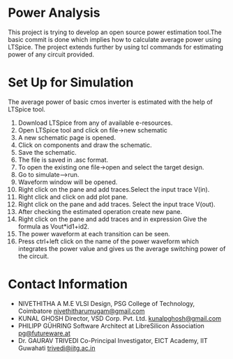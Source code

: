 Power Analysis 
===============

This project is trying to develop an open source power estimation tool.The basic commit is done which implies how to calculate average power using LTSpice. The project extends further by using tcl commands for estimating power of any circuit provided.

Set Up for Simulation
===================================
The average power of basic cmos inverter is estimated with the help of LTSpice tool.
1. Download LTSpice from any of available e-resources.
2. Open LTSpice tool and click on file->new schematic
3. A new schematic page is opened.
4. Click on components and draw the schematic.
5. Save the schematic.
6. The file is saved in .asc format.
7. To open the existing one file->open and select the target design.
8. Go to simulate-->run.
9. Waveform window will be opened.
10. Right click on the pane and add traces.Select the input trace V(in).
11. Right click and click on add plot pane.
12. Right click on the pane and add traces. Select the input trace V(out).
13. After checking the estimated operation create new pane.
14. Right click on the pane and add traces and in expression Give the formula as Vout*id1+id2.
15. The power waveform at each transition can be seen.
16. Press ctrl+left click on the name of the power waveform which integrates the power value and gives us the average switching power of the circuit.

Contact Information
===================================
- NIVETHITHA A 
 M.E VLSI Design, PSG College of Technology, Coimbatore
  nivethitharumugam@gmail.com
- KUNAL GHOSH 
 Director, VSD Corp. Pvt. Ltd. 
  kunalpghosh@gmail.com
- PHILIPP GÜHRING 
Software Architect at LibreSilicon Association
  pg@futureware.at
 - Dr. GAURAV TRIVEDI 
 Co-Principal Investigator, EICT Academy, IIT Guwahati
  trivedi@iitg.ac.in
